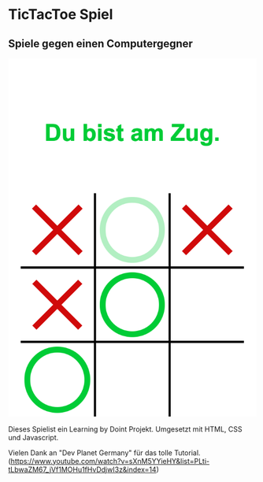 # TicTacToe Spiel

## Spiele gegen einen Computergegner

![screenshot](./screencapture-127-0-0-1-5500-TicTacToe-index-html-2023-05-31-11_16_51.png)

Dieses Spielist ein Learning by Doint Projekt. Umgesetzt mit HTML, CSS und Javascript.







Vielen Dank an "Dev Planet Germany" für das tolle Tutorial.
(https://www.youtube.com/watch?v=sXnM5YYieHY&list=PLti-tLbwaZM67_jVf1MOHu1fHvDdjwI3z&index=14)